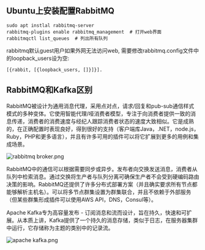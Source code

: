 ## Ubuntu上安装配置RabbitMQ

```
sudo apt instlal rabbitmq-server
rabbitmq-plugins enable rabbitmq_management  # 打开web界面
rabbitmqctl list_queues  # 列出所有队列
```
rabbitmq默认guest用户如果外网无法访问web, 需要修改rabbitmq.config文件中的loopback_users设为空: 
```
[{rabbit, [{loopback_users, []}]}].
```

## RabbitMQ和Kafka区别

RabbitMQ被设计为通用消息代理，采用点对点，请求/回复和pub-sub通信样式模式的多种变体。它使用智能代理/哑消费者模型，专注于向消费者提供一致的消息传递，消费者的消费速度与经纪人跟踪消费者状态的速度大致相似。它是成熟的，在正确配置时表现良好，得到很好的支持（客户端库Java，.NET，node.js，Ruby，PHP和更多语言），并且有许多可用的插件可以将它扩展到更多的用例和集成场景。

![rabbitmq broker.png](https://upload-images.jianshu.io/upload_images/13148580-4dca5af32f3da02d.png?imageMogr2/auto-orient/strip%7CimageView2/2/w/1240)

RabbitMQ中的通信可以根据需要同步或异步。发布者向交换发送消息，消费者从队列中检索消息。通过交换将生产者与队列分离可确保生产者不会受到硬编码路由决策的影响。RabbitMQ还提供了许多分布式部署方案（并且确实要求所有节点都能够解析主机名）。可以将多节点群集设置为群集联合，并且不依赖于外部服务（但某些群集形成插件可以使用AWS API，DNS，Consul等）。  

Apache Kafka专为高容量发布 - 订阅消息和流而设计，旨在持久，快速和可扩展。从本质上讲，Kafka提供了一个持久的消息存储，类似于日志，在服务器集群中运行，它存储称为主题的类别中的记录流。

![apache kafka.png](https://upload-images.jianshu.io/upload_images/13148580-8617ae5b9d33bc46.png?imageMogr2/auto-orient/strip%7CimageView2/2/w/1240)


